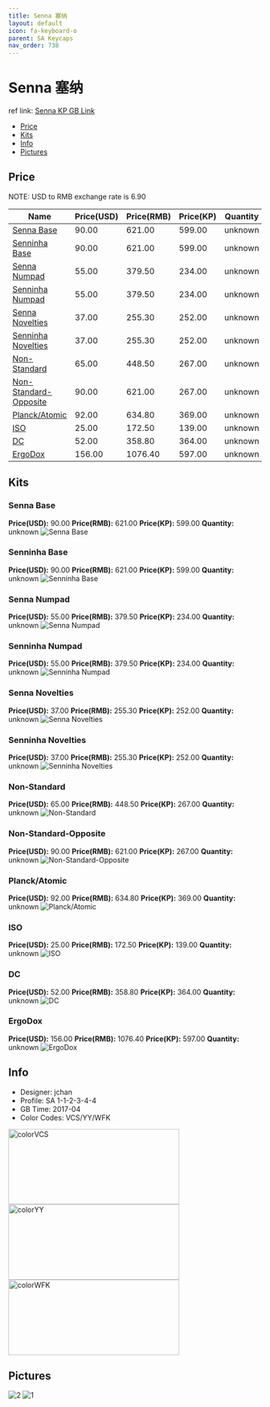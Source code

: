 ```yaml
---
title: Senna 塞纳
layout: default
icon: fa-keyboard-o
parent: SA Keycaps
nav_order: 738
---
```


# Senna 塞纳

ref link: [Senna KP GB Link](https://item.taobao.com/item.htm?spm=a1z10.3-c.w4002-16700525775.18.14942f47ivxzoi&id=549410090748)

* [Price](#price)
* [Kits](#kits)
* [Info](#info)
* [Pictures](#pictures)


## Price  
NOTE: USD to RMB exchange rate is 6.90

| Name          | Price(USD)    |  Price(RMB) |  Price(KP) | Quantity |
| ------------- | ------------- |  ---------- |  --------- | -------- |
|[Senna Base](#sennabase)|90.00|621.00|599.00|unknown|
|[Senninha Base](#senninhabase)|90.00|621.00|599.00|unknown|
|[Senna Numpad](#sennanumpad)|55.00|379.50|234.00|unknown|
|[Senninha Numpad](#senninhanumpad)|55.00|379.50|234.00|unknown|
|[Senna Novelties](#sennanovelties)|37.00|255.30|252.00|unknown|
|[Senninha Novelties](#senninhanovelties)|37.00|255.30|252.00|unknown|
|[Non-Standard](#non-standard)|65.00|448.50|267.00|unknown|
|[Non-Standard-Opposite](#non-standard-opposite)|90.00|621.00|267.00|unknown|
|[Planck/Atomic](#planck/atomic)|92.00|634.80|369.00|unknown|
|[ISO](#iso)|25.00|172.50|139.00|unknown|
|[DC](#dc)|52.00|358.80|364.00|unknown|
|[ErgoDox](#ergodox)|156.00|1076.40|597.00|unknown|


## Kits
### Senna Base
**Price(USD):** 90.00    **Price(RMB):** 621.00    **Price(KP):** 599.00    **Quantity:** unknown
<img src="{{ 'assets/images/sa-keycaps/senna/kits_pics/senna-base.png' | relative_url }}" alt="Senna Base" class="image featured">

### Senninha Base
**Price(USD):** 90.00    **Price(RMB):** 621.00    **Price(KP):** 599.00    **Quantity:** unknown
<img src="{{ 'assets/images/sa-keycaps/senna/kits_pics/senninha-base.png' | relative_url }}" alt="Senninha Base" class="image featured">

### Senna Numpad
**Price(USD):** 55.00    **Price(RMB):** 379.50    **Price(KP):** 234.00    **Quantity:** unknown
<img src="{{ 'assets/images/sa-keycaps/senna/kits_pics/senna-numpad.png' | relative_url }}" alt="Senna Numpad" class="image featured">

### Senninha Numpad
**Price(USD):** 55.00    **Price(RMB):** 379.50    **Price(KP):** 234.00    **Quantity:** unknown
<img src="{{ 'assets/images/sa-keycaps/senna/kits_pics/senninha-numpad.png' | relative_url }}" alt="Senninha Numpad" class="image featured">

### Senna Novelties
**Price(USD):** 37.00    **Price(RMB):** 255.30    **Price(KP):** 252.00    **Quantity:** unknown
<img src="{{ 'assets/images/sa-keycaps/senna/kits_pics/senna-novelties.png' | relative_url }}" alt="Senna Novelties" class="image featured">

### Senninha Novelties
**Price(USD):** 37.00    **Price(RMB):** 255.30    **Price(KP):** 252.00    **Quantity:** unknown
<img src="{{ 'assets/images/sa-keycaps/senna/kits_pics/senninha-novelties.png' | relative_url }}" alt="Senninha Novelties" class="image featured">

### Non-Standard
**Price(USD):** 65.00    **Price(RMB):** 448.50    **Price(KP):** 267.00    **Quantity:** unknown
<img src="{{ 'assets/images/sa-keycaps/senna/kits_pics/non-standard.png' | relative_url }}" alt="Non-Standard" class="image featured">

### Non-Standard-Opposite
**Price(USD):** 90.00    **Price(RMB):** 621.00    **Price(KP):** 267.00    **Quantity:** unknown
<img src="{{ 'assets/images/sa-keycaps/senna/kits_pics/non-standard-opposite.png' | relative_url }}" alt="Non-Standard-Opposite" class="image featured">

### Planck/Atomic
**Price(USD):** 92.00    **Price(RMB):** 634.80    **Price(KP):** 369.00    **Quantity:** unknown
<img src="{{ 'assets/images/sa-keycaps/senna/kits_pics/planck/atomic.png' | relative_url }}" alt="Planck/Atomic" class="image featured">

### ISO
**Price(USD):** 25.00    **Price(RMB):** 172.50    **Price(KP):** 139.00    **Quantity:** unknown
<img src="{{ 'assets/images/sa-keycaps/senna/kits_pics/iso.png' | relative_url }}" alt="ISO" class="image featured">

### DC
**Price(USD):** 52.00    **Price(RMB):** 358.80    **Price(KP):** 364.00    **Quantity:** unknown
<img src="{{ 'assets/images/sa-keycaps/senna/kits_pics/dc.png' | relative_url }}" alt="DC" class="image featured">

### ErgoDox
**Price(USD):** 156.00    **Price(RMB):** 1076.40    **Price(KP):** 597.00    **Quantity:** unknown
<img src="{{ 'assets/images/sa-keycaps/senna/kits_pics/ergodox.png' | relative_url }}" alt="ErgoDox" class="image featured">


## Info
* Designer: jchan
* Profile: SA 1-1-2-3-4-4
* GB Time: 2017-04
* Color Codes: VCS/YY/WFK  
<img src="{{ 'assets/images/sa-keycaps/SP_ColorCodes/abs/SP_Abs_ColorCodes_VCS.png' | relative_url }}" alt="colorVCS" height="150" width="340">
<img src="{{ 'assets/images/sa-keycaps/SP_ColorCodes/abs/SP_Abs_ColorCodes_YY.png' | relative_url }}" alt="colorYY" height="150" width="340">
<img src="{{ 'assets/images/sa-keycaps/SP_ColorCodes/abs/SP_Abs_ColorCodes_WFK.png' | relative_url }}" alt="colorWFK" height="150" width="340">


## Pictures
<img src="{{ 'assets/images/sa-keycaps/senna/rendering_pics/2.jpg' | relative_url }}" alt="2" class="image featured">
<img src="{{ 'assets/images/sa-keycaps/senna/rendering_pics/1.jpg' | relative_url }}" alt="1" class="image featured">
